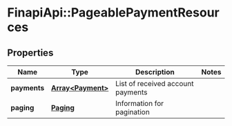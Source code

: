 # FinapiApi::PageablePaymentResources

## Properties
Name | Type | Description | Notes
------------ | ------------- | ------------- | -------------
**payments** | [**Array&lt;Payment&gt;**](Payment.md) | List of received account payments | 
**paging** | [**Paging**](Paging.md) | Information for pagination | 



